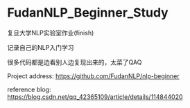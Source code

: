 # FudanNLP_Beginner_Study

复旦大学NLP实验室作业(finish)

记录自己的NLP入门学习

很多代码都是边看别人边复现出来的，太菜了QAQ

Project address: https://github.com/FudanNLP/nlp-beginner

reference blog: https://blog.csdn.net/qq_42365109/article/details/114844020
